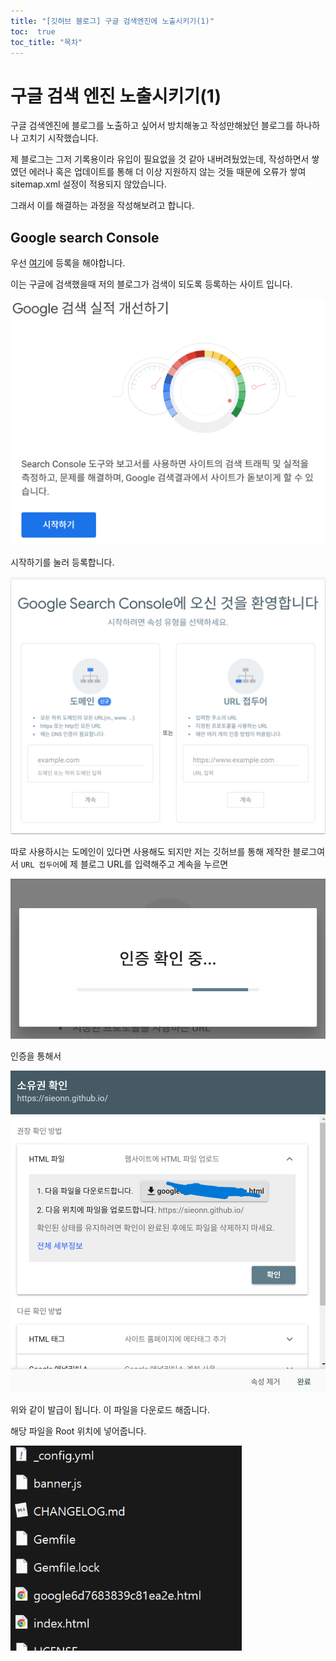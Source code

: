 ```yaml
---
title: "[깃허브 블로그] 구글 검색엔진에 노출시키기(1)"
toc:  true
toc_title: "목차"
---
```


# 구글 검색 엔진 노출시키기(1)

구글 검색엔진에 블로그를 노출하고 싶어서 방치해놓고 작성만해놨던 블로그를 하나하나 고치기 시작했습니다.



제 블로그는 그저 기록용이라 유입이 필요없을 것 같아 내버려뒀었는데, 작성하면서 쌓였던 에러나 혹은 업데이트를 통해 더 이상 지원하지 않는 것들 때문에 오류가 쌓여 sitemap.xml 설정이 적용되지 않았습니다.



그래서 이를 해결하는 과정을 작성해보려고 합니다.

 

## Google search Console

우선 [여기](https://search.google.com/search-console/about)에 등록을 해야합니다. 



이는 구글에 검색했을때 저의 블로그가 검색이 되도록 등록하는 사이트 입니다.



<img src="/../images/2025-01-05-빌드/image-20250105012420973.png" alt="image-20250105012420973" style="zoom:80%;" />

시작하기를 눌러 등록합니다.



<img src="../../images/2025-01-05-빌드/image-20250105012453493.png" alt="image-20250105012453493" style="zoom:80%;" />



따로 사용하시는 도메인이 있다면 사용해도 되지만 저는 깃허브를 통해 제작한 블로그여서 `URL 접두어`에 제 블로그 URL를 입력해주고 계속을 누르면



<img src="/../images/2025-01-05-빌드/image-20250105012621654.png" alt="image-20250105012621654" style="zoom:80%;" />



인증을 통해서 



<img src="/../images/2025-01-05-빌드/스크린샷 2025-01-05 012645.png" alt="스크린샷 2025-01-05 012645" style="zoom:80%;" />

 위와 같이 발급이 됩니다. 이 파일을 다운로드 해줍니다.



해당 파일을 Root 위치에 넣어줍니다.



<img src="/../images/2025-01-05-빌드/image-20250105012813865.png" alt="image-20250105012813865" style="zoom:80%;" />

